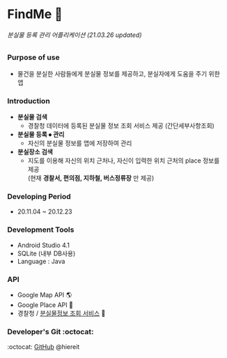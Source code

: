 # FindMe  :mag_right:
###### _분실물 등록 관리 어플리케이션_   (21.03.26 updated)

### Purpose of use
+ 물건을 분실한 사람들에게 분실물 정보를 제공하고, 분실자에게 도움을 주기 위한 앱


### Introduction 
+ **분실물 검색**
  * 경찰청 데이터에 등록된 분실물 정보 조회 서비스 제공 (간단세부사항조회)
+ **분실물 등록 ⦁ 관리**
  * 자신의 분실물 정보를 앱에 저장하여 관리
+ **분실장소 검색**
  * 지도를 이용해 자신의 위치 근처나, 자신이 입력한 위치 근처의 place 정보를 제공    
    (현재 **경찰서, 편의점, 지하철, 버스정류장** 만 제공)

### Developing Period
+ 20.11.04 ~ 20.12.23

### Development Tools
* Android Studio 4.1
* SQLite (내부 DB사용)
* Language : Java

### API
+ Google Map API :earth_americas:
+ Google Place API :round_pushpin:
+ 경찰청 / [분실물정보 조회 서비스](https://www.data.go.kr/data/15000799/openapi.do, "apiLost") :police_car:

### Developer's Git :octocat:  
:octocat: [GitHub](https://github.com/hiereit,"mygh") @hiereit
